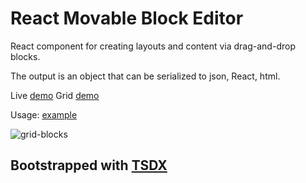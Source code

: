 # React Movable Block Editor

React component for creating layouts and content via drag-and-drop blocks.

The output is an object that can be serialized to json, React, html.

Live [demo](https://nyura123.github.io/react-movable-block-editor/)
Grid [demo](https://nyura123.github.io/react-movable-block-grid-example/)

Usage: [example](https://github.com/nyura123/react-movable-block-editor/tree/master/examples/editor-example)

![grid-blocks](grid-blocks.gif)

## Bootstrapped with [TSDX](https://github.com/palmerhq/tsdx)
